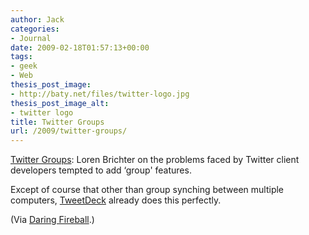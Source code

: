 ```yaml
---
author: Jack
categories:
- Journal
date: 2009-02-18T01:57:13+00:00
tags:
- geek
- Web
thesis_post_image:
- http://baty.net/files/twitter-logo.jpg
thesis_post_image_alt:
- twitter logo
title: Twitter Groups
url: /2009/twitter-groups/
---
```


[Twitter Groups][1]: Loren Brichter on the problems faced by Twitter client developers tempted to add &#8216;group' features.

Except of course that other than group synching between multiple computers, [TweetDeck](http://www.tweetdeck.com/) already does this perfectly.

(Via [Daring Fireball][2].)

 [1]: http://blog.atebits.com/2009/02/twitter-groups/
 [2]: http://daringfireball.net/